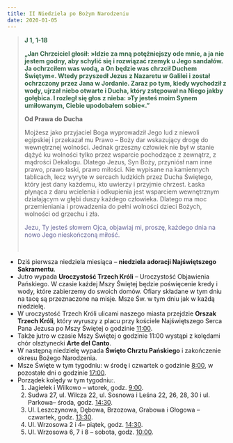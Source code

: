 ```yaml
---
title: II Niedziela po Bożym Narodzeniu
date: 2020-01-05
---
```


> **<span style="color: #346546;">J 1, 1-18</span>**
>
> **<span style="color: #346546;">„Jan Chrzciciel głosił: »Idzie za mną potężniejszy ode mnie, a ja nie jestem godny, aby schylić się i rozwiązać rzemyk u Jego sandałów. Ja ochrzciłem was wodą, a On będzie was chrzcił Duchem Świętym«. Wtedy przyszedł Jezus z Nazaretu w Galilei i został ochrzczony przez Jana w Jordanie. Zaraz po tym, kiedy wychodził z wody, ujrzał niebo otwarte i Ducha, który zstępował na Niego jakby gołębica. I rozległ się głos z nieba: »Ty jesteś moim Synem umiłowanym, Ciebie upodobałem sobie«.”</span>**
>
>
>
> **Od Prawa do Ducha**
>
> Mojżesz jako przyjaciel Boga wyprowadził Jego lud z niewoli egipskiej i przekazał mu Prawo – Boży dar wskazujący drogę do wewnętrznej wolności. Jednak grzeszny człowiek nie był w stanie dążyć ku wolności tylko przez wsparcie pochodzące z zewnątrz, z mądrości Dekalogu. Dlatego Jezus, Syn Boży, przyniósł nam inne prawo, prawo łaski, prawo miłości. Nie wypisane na kamiennych tablicach, lecz wyryte w sercach ludzkich przez Ducha Świętego, który jest dany każdemu, kto uwierzy i przyjmie chrzest. Łaska płynąca z daru wcielenia i odkupienia jest wsparciem wewnętrznym działającym w głębi duszy każdego człowieka. Dlatego ma moc przemieniania i prowadzenia do pełni wolności dzieci Bożych, wolności od grzechu i zła.
>
> <span style="color: #666699;">Jezu, Ty jesteś słowem Ojca, objawiaj mi, proszę, każdego dnia na nowo Jego nieskończoną miłość.</span>
>
> &nbsp;

- Dziś pierwsza niedziela miesiąca – **niedziela adoracji Najświętszego Sakramentu**.
- Jutro wypada **Uroczystość Trzech Króli** – Uroczystość Objawienia Pańskiego. W czasie każdej Mszy Świętej będzie poświęcenie kredy i wody, które zabierzemy do swoich domów. Ofiary składane w tym dniu na tacę są przeznaczone na misje. Msze Św. w tym dniu jak w każdą niedzielę.
- W uroczystość Trzech Króli ulicami naszego miasta przejdzie **Orszak Trzech Króli**, który wyruszy z placu przy kościele Najświętszego Serca Pana Jezusa po Mszy Świętej o godzinie <u>11:00</u>.
- Także jutro w czasie Mszy Świętej o godzinie 11:00 wystąpi z kolędami chór olsztynecki **Arte del Canto**.
- W następną niedzielę wypada **Święto Chrztu Pańskiego** i zakończenie okresu Bożego Narodzenia.
- Msze Święte w tym tygodniu: w środę i czwartek o godzinie <u>8:00</u>, w pozostałe dni o godzinie <u>17:00</u>.
- Porządek kolędy w tym tygodniu:.
  1. Jagiełek i Wilkowo – wtorek, godz. <u>9:00</u>.
  2. Sudwa 27, ul. Wilcza 22, ul. Sosnowa i Leśna 22, 26, 28, 30 i ul. Parkowa– środa, godz. <u>14:30</u>.
  3. Ul. Leszczynowa, Dębowa, Brzozowa, Grabowa i Głogowa – czwartek, godz. <u>13:30</u>.
  4. Ul. Wrzosowa 2 i 4– piątek, godz. <u>14:30</u>.
  5. Ul. Wrzosowa 6, 7 i 8 – sobota, godz. <u>10:00</u>.
